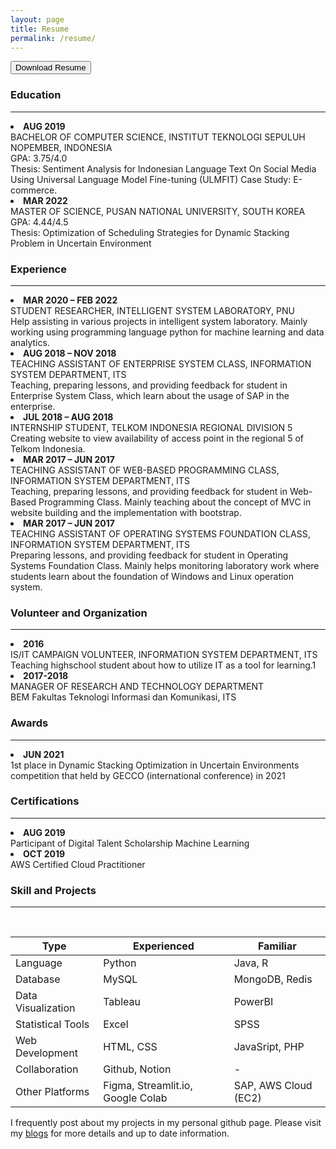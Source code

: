 ```yaml
---
layout: page
title: Resume
permalink: /resume/
---
```


<a href='{{ site.url }}/download/cv andira.pdf'><button href='{{ site.url }}/download/cv andira.pdf' class='btn'> <i class="fa fa-download"></i> Download Resume</button></a>


<h3 class='sub-heading'> Education </h3>
<hr>
<li style='font-weight: bold'> AUG 2019 </li>
BACHELOR OF COMPUTER SCIENCE, INSTITUT TEKNOLOGI SEPULUH NOPEMBER, INDONESIA <br>
GPA: 3.75/4.0 <br>
Thesis: Sentiment Analysis for Indonesian Language Text On Social Media Using Universal Language Model Fine-tuning (ULMFIT) Case Study: E-commerce. <br>
<li style='font-weight: bold'> MAR 2022 </li>
MASTER OF SCIENCE, PUSAN NATIONAL UNIVERSITY, SOUTH KOREA <br>
GPA: 4.44/4.5 <br>
Thesis: Optimization of Scheduling Strategies for Dynamic Stacking Problem in Uncertain Environment <br>


<h3 class='sub-heading'> Experience </h3>
<hr>
<li style='font-weight: bold'> MAR 2020 – FEB 2022 </li>
STUDENT RESEARCHER, INTELLIGENT SYSTEM LABORATORY, PNU <br>
Help assisting in various projects in intelligent system laboratory. Mainly working using
programming language python for machine learning and data analytics. <br>
<li style='font-weight: bold'> AUG 2018 – NOV 2018 </li>
TEACHING ASSISTANT OF ENTERPRISE SYSTEM CLASS, INFORMATION SYSTEM DEPARTMENT, ITS <br>
Teaching, preparing lessons, and providing feedback for student in Enterprise System Class, which learn about the usage of SAP in the enterprise.
<li style='font-weight: bold'> JUL 2018 – AUG 2018 </li>
INTERNSHIP STUDENT, TELKOM INDONESIA REGIONAL DIVISION 5 <br>
Creating website to view availability of access point in the regional 5 of Telkom Indonesia.
<li style='font-weight: bold'> MAR 2017 – JUN 2017 </li>
TEACHING ASSISTANT OF WEB-BASED PROGRAMMING CLASS, INFORMATION SYSTEM DEPARTMENT, ITS <br>
Teaching, preparing lessons, and providing feedback for student in Web-Based Programming Class. Mainly teaching about the concept of MVC in website building and the implementation with bootstrap.
<li style='font-weight: bold'> MAR 2017 – JUN 2017 </li>
TEACHING ASSISTANT OF OPERATING SYSTEMS FOUNDATION CLASS, INFORMATION SYSTEM DEPARTMENT, ITS <br>
Preparing lessons, and providing feedback for student in Operating Systems Foundation Class. Mainly helps monitoring laboratory work where students learn about the foundation of Windows and Linux operation system.

<h3 class='sub-heading'> Volunteer and Organization </h3>
<hr>
<li style='font-weight: bold'> 2016 </li>
IS/IT CAMPAIGN VOLUNTEER, INFORMATION SYSTEM DEPARTMENT, ITS <br>
Teaching highschool student about how to utilize IT as a tool for learning.1 <br>
<li style='font-weight: bold'> 2017-2018 </li>
MANAGER OF RESEARCH AND TECHNOLOGY DEPARTMENT <br>
BEM Fakultas Teknologi Informasi dan Komunikasi, ITS <br>


<h3 class='sub-heading'> Awards </h3>
<hr>
<li style='font-weight: bold'> JUN 2021 </li>
1st place in Dynamic Stacking Optimization in Uncertain Environments competition that held by GECCO (international conference) in 2021 <br>

<h3 class='sub-heading'> Certifications </h3>
<hr>
<li style='font-weight: bold'> AUG 2019 </li> 
Participant of Digital Talent Scholarship Machine Learning
<li style='font-weight: bold'> OCT 2019 </li> 
AWS Certified Cloud Practitioner

<h3 class='sub-heading'> Skill and Projects</h3>
<hr>
<br>

| Type | Experienced | Familiar|
|-------|--------|---------|
| Language | Python | Java, R |
| Database| MySQL | MongoDB, Redis |
| Data Visualization | Tableau | PowerBI |
| Statistical Tools | Excel | SPSS |
| Web Development | HTML, CSS | JavaSript, PHP  |
| Collaboration | Github, Notion | - |
| Other Platforms | Figma, Streamlit.io, Google Colab | SAP, AWS Cloud (EC2) |

I frequently post about my projects in my personal github page. Please visit my <a href='http://andiragita.github.io'>blogs</a> for more details and up to date information.